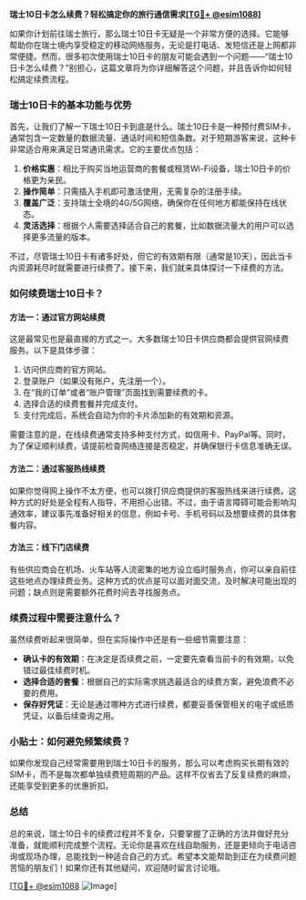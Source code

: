**瑞士10日卡怎么续费？轻松搞定你的旅行通信需求[[TG💪+ @esim1088](https://t.me/s/esim1088)]**

如果你计划前往瑞士旅行，那么瑞士10日卡无疑是一个非常方便的选择。它能够帮助你在瑞士境内享受稳定的移动网络服务，无论是打电话、发短信还是上网都非常便捷。然而，很多初次使用瑞士10日卡的朋友可能会遇到一个问题——“瑞士10日卡怎么续费？”别担心，这篇文章将为你详细解答这个问题，并且告诉你如何轻松搞定续费流程。

### 瑞士10日卡的基本功能与优势

首先，让我们了解一下瑞士10日卡到底是什么。瑞士10日卡是一种预付费SIM卡，通常包含一定数量的数据流量、通话时间和短信条数。对于短期游客来说，这种卡非常适合用来满足日常通讯需求。它的主要优点包括：

1. **价格实惠**：相比于购买当地运营商的套餐或租赁Wi-Fi设备，瑞士10日卡的价格更为亲民。
2. **操作简单**：只需插入手机即可激活使用，无需复杂的注册手续。
3. **覆盖广泛**：支持瑞士全境的4G/5G网络，确保你在任何地方都能保持在线状态。
4. **灵活选择**：根据个人需要选择适合自己的套餐，比如数据流量大的用户可以选择更多流量的版本。

不过，尽管瑞士10日卡有诸多好处，但它的有效期有限（通常是10天），因此当卡内资源耗尽时就需要进行续费了。接下来，我们就来具体探讨一下续费的方法。

### 如何续费瑞士10日卡？

#### 方法一：通过官方网站续费
这是最常见也是最直接的方式之一。大多数瑞士10日卡供应商都会提供官网续费服务。以下是具体步骤：

1. 访问供应商的官方网站。
2. 登录账户（如果没有账户，先注册一个）。
3. 在“我的订单”或者“账户管理”页面找到需要续费的卡。
4. 选择合适的续费套餐并完成支付。
5. 支付完成后，系统会自动为你的卡片添加新的有效期和资源。

需要注意的是，在线续费通常支持多种支付方式，如信用卡、PayPal等。同时，为了保证顺利续费，请提前检查网络连接是否稳定，并确保银行卡信息准确无误。

#### 方法二：通过客服热线续费
如果你觉得网上操作不太方便，也可以拨打供应商提供的客服热线来进行续费。这种方式的好处是全程有人指导，不用担心出错。不过，由于语言障碍可能会影响沟通效率，建议事先准备好相关的信息，例如卡号、手机号码以及想要续费的具体套餐内容。

#### 方法三：线下门店续费
有些供应商会在机场、火车站等人流密集的地方设立临时服务点，你可以亲自前往这些地点办理续费业务。这种方式的优点是可以面对面交流，及时解决可能出现的问题；缺点则是需要额外花费时间去寻找服务点。

### 续费过程中需要注意什么？

虽然续费听起来很简单，但在实际操作中还是有一些细节需要注意：

- **确认卡的有效期**：在决定是否续费之前，一定要先查看当前卡的有效期，以免错过最佳续费时机。
- **选择合适的套餐**：根据自己的实际需求挑选最适合的续费方案，避免浪费不必要的费用。
- **保存好凭证**：无论是通过哪种方式进行续费，都要妥善保管相关的电子或纸质凭证，以备后续查询之用。

### 小贴士：如何避免频繁续费？

如果你发现自己经常需要用到瑞士10日卡的服务，那么可以考虑购买长期有效的SIM卡，而不是每次都单独续费短周期的产品。这样不仅省去了反复续费的麻烦，还能享受到更多的优惠折扣。

### 总结

总的来说，瑞士10日卡的续费过程并不复杂，只要掌握了正确的方法并做好充分准备，就能顺利完成整个流程。无论你是喜欢在线自助服务，还是更倾向于电话咨询或现场办理，总能找到一种适合自己的方式。希望本文能帮助到正在为续费问题苦恼的朋友们！如果你还有其他疑问，欢迎随时留言讨论哦。

[[TG💪+ @esim1088](https://t.me/s/esim1088) ![Image](https://i.postimg.cc/4NQfJmqS/Snipaste-2025-05-13-00-14-12.png)]